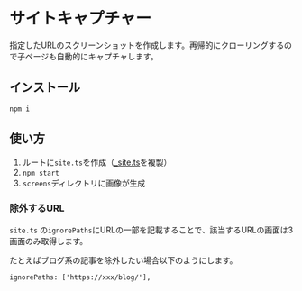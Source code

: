 # サイトキャプチャー

指定したURLのスクリーンショットを作成します。再帰的にクローリングするので子ページも自動的にキャプチャします。

## インストール

```
npm i
```

## 使い方

1. ルートに`site.ts`を作成（[_site.ts](https://github.com/deer-inc/screen-capture/blob/main/src/_sites.ts)を複製）
2. `npm start`
3. `screens`ディレクトリに画像が生成

### 除外するURL

`site.ts` の`ignorePaths`にURLの一部を記載することで、該当するURLの画面は3画面のみ取得します。

たとえばブログ系の記事を除外したい場合以下のようにします。

```
ignorePaths: ['https://xxx/blog/'],
```
